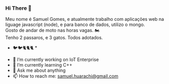 ### Hi There 🦁

Meu nome é Samuel Gomes, e atualmente trabalho com aplicações web na liguage javascript (node), e para banco de dados, utilizo o mongo.\
Gosto de andar de moto nas horas vagas. 🏍\
Tenho 2 passaros, e 3 gatos. Todos adotados.
* 🐦🐦🐈🐈🐈 *

- 🔭 I’m currently working on IoT Enterprise
- 🌱 I’m currently learning C++
- 💬 Ask me about anything
- 📫 How to reach me: samuel.huarachi@gmail.com


<!--
**samuelhuarachi/samuelhuarachi** is a ✨ _special_ ✨ repository because its `README.md` (this file) appears on your GitHub profile.

Here are some ideas to get you started:

- 🔭 I’m currently working on ...
- 🌱 I’m currently learning ...
- 👯 I’m looking to collaborate on ...
- 🤔 I’m looking for help with ...
- 💬 Ask me about ...
- 📫 How to reach me: ...
- 😄 Pronouns: ...
- ⚡ Fun fact: ...
-->
